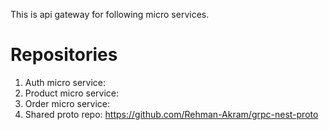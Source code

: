 This is api gateway for following micro services. 

 # Repositories

 1. Auth micro service:
 2. Product micro service:
 3. Order micro service:
 4. Shared proto repo: https://github.com/Rehman-Akram/grpc-nest-proto


